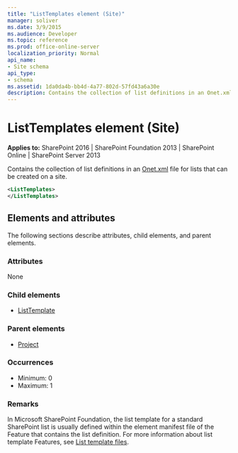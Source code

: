 ```yaml
---
title: "ListTemplates element (Site)"
manager: soliver
ms.date: 3/9/2015
ms.audience: Developer
ms.topic: reference
ms.prod: office-online-server
localization_priority: Normal
api_name:
- Site schema
api_type:
- schema
ms.assetid: 1da0da4b-bb4d-4a77-802d-57fd43a6a30e
description: Contains the collection of list definitions in an Onet.xml file for lists that can be created on a site. 
---
```


# ListTemplates element (Site)

**Applies to:** SharePoint 2016 | SharePoint Foundation 2013 | SharePoint Online | SharePoint Server 2013
  
Contains the collection of list definitions in an [Onet.xml](https://msdn.microsoft.com/library/b99d6657-d9ae-4135-a43c-c58cdfcdc6c1%28Office.15%29.aspx) file for lists that can be created on a site. 
  
```XML
<ListTemplates>
</ListTemplates>
```

## Elements and attributes

The following sections describe attributes, child elements, and parent elements.

### Attributes

None
   
### Child elements

- [ListTemplate](listtemplate-element-site.md)
   
### Parent elements

- [Project](project-element-site.md)
   
### Occurrences

- Minimum: 0
- Maximum: 1
   
### Remarks

In Microsoft SharePoint Foundation, the list template for a standard SharePoint list is usually defined within the element manifest file of the Feature that contains the list definition. For more information about list template Features, see [List template files](list-template-files.md).
  

